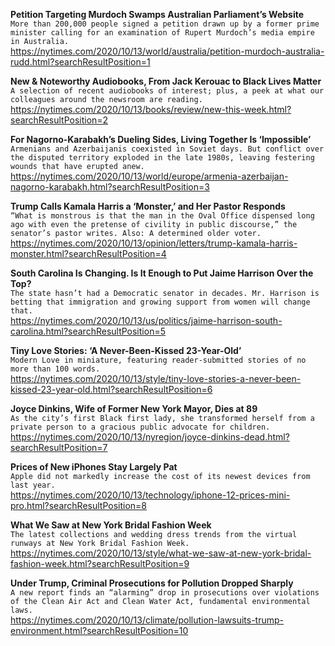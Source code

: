 **Petition Targeting Murdoch Swamps Australian Parliament’s Website**\
`More than 200,000 people signed a petition drawn up by a former prime minister calling for an examination of Rupert Murdoch’s media empire in Australia.`\
https://nytimes.com/2020/10/13/world/australia/petition-murdoch-australia-rudd.html?searchResultPosition=1

**New & Noteworthy Audiobooks, From Jack Kerouac to Black Lives Matter**\
`A selection of recent audiobooks of interest; plus, a peek at what our colleagues around the newsroom are reading.`\
https://nytimes.com/2020/10/13/books/review/new-this-week.html?searchResultPosition=2

**For Nagorno-Karabakh’s Dueling Sides, Living Together Is ‘Impossible’**\
`Armenians and Azerbaijanis coexisted in Soviet days. But conflict over the disputed territory exploded in the late 1980s, leaving festering wounds that have erupted anew.`\
https://nytimes.com/2020/10/13/world/europe/armenia-azerbaijan-nagorno-karabakh.html?searchResultPosition=3

**Trump Calls Kamala Harris a ‘Monster,’ and Her Pastor Responds**\
`“What is monstrous is that the man in the Oval Office dispensed long ago with even the pretense of civility in public discourse,” the senator’s pastor writes. Also: A determined older voter.`\
https://nytimes.com/2020/10/13/opinion/letters/trump-kamala-harris-monster.html?searchResultPosition=4

**South Carolina Is Changing. Is It Enough to Put Jaime Harrison Over the Top?**\
`The state hasn’t had a Democratic senator in decades. Mr. Harrison is betting that immigration and growing support from women will change that.`\
https://nytimes.com/2020/10/13/us/politics/jaime-harrison-south-carolina.html?searchResultPosition=5

**Tiny Love Stories: ‘A Never-Been-Kissed 23-Year-Old’**\
`Modern Love in miniature, featuring reader-submitted stories of no more than 100 words.`\
https://nytimes.com/2020/10/13/style/tiny-love-stories-a-never-been-kissed-23-year-old.html?searchResultPosition=6

**Joyce Dinkins, Wife of Former New York Mayor, Dies at 89**\
`As the city’s first Black first lady, she transformed herself from a private person to a gracious public advocate for children.`\
https://nytimes.com/2020/10/13/nyregion/joyce-dinkins-dead.html?searchResultPosition=7

**Prices of New iPhones Stay Largely Pat**\
`Apple did not markedly increase the cost of its newest devices from last year.`\
https://nytimes.com/2020/10/13/technology/iphone-12-prices-mini-pro.html?searchResultPosition=8

**What We Saw at New York Bridal Fashion Week**\
`The latest collections and wedding dress trends from the virtual runways at New York Bridal Fashion Week.`\
https://nytimes.com/2020/10/13/style/what-we-saw-at-new-york-bridal-fashion-week.html?searchResultPosition=9

**Under Trump, Criminal Prosecutions for Pollution Dropped Sharply**\
`A new report finds an “alarming” drop in prosecutions over violations of the Clean Air Act and Clean Water Act, fundamental environmental laws.`\
https://nytimes.com/2020/10/13/climate/pollution-lawsuits-trump-environment.html?searchResultPosition=10

